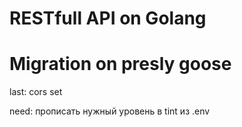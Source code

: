 # RESTfull API on Golang
# Migration on presly goose

last: cors set

need: прописать нужный уровень в tint из .env